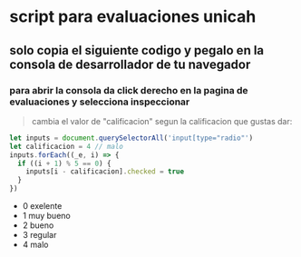# script para evaluaciones unicah

## solo copia el siguiente codigo y pegalo en la consola de desarrollador de tu navegador
### para abrir la consola da click derecho en la pagina de evaluaciones y selecciona inspeccionar
> cambia el valor de "calificacion" segun la calificacion que gustas dar:

```js
let inputs = document.querySelectorAll('input[type="radio"')
let calificacion = 4 // malo
inputs.forEach((_e, i) => {
  if ((i + 1) % 5 == 0) {
    inputs[i - calificacion].checked = true
  }
})
```

* 0 exelente
* 1 muy bueno
* 2 bueno
* 3 regular
* 4 malo
